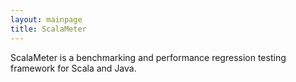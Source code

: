 ```yaml
---
layout: mainpage
title: ScalaMeter
---
```



ScalaMeter is a benchmarking and performance regression testing
framework for Scala and Java.
